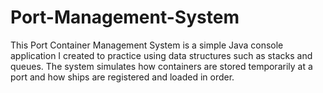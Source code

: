 # Port-Management-System
This Port Container Management System is a simple Java console application I created to practice using data structures such as stacks and queues. The system simulates how containers are stored temporarily at a port and how ships are registered and loaded in order.
